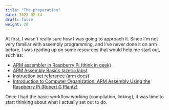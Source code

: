 ```yaml
---
title: "The preparation"
date: 2023-02-14
draft: false
weight: 20
---
```


At first, I wasn't really sure how I was going to approach it. Since I'm not very familiar with assembly programming, and I've never done it on arm before, I was reading up on some resources that would help me start out, such as:
 - [ARM assembler in Raspberry Pi (think in geek)](https://thinkingeek.com/2013/01/09/arm-assembler-raspberry-pi-chapter-1/)
 - [ARM Assembly Basics (azeria labs)](https://azeria-labs.com/writing-arm-assembly-part-1/)
 - [Instruction set reference (arm docs)](https://developer.arm.com/Architectures/A32%20Instruction%20Set%20Architecture#Technical-Information)
 - [Introduction to Computer Organization: ARM Assembly Using the Raspberry Pi (Robert G Plantz)](https://bob.cs.sonoma.edu/IntroCompOrg-RPi/intro-co-rpi.html)

 Once I had the basic workflow working (compilation, linking), it was time to start thinking about what I actually set out to do. 